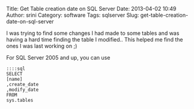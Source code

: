 Title: Get Table creation date on SQL Server
Date: 2013-04-02 10:49
Author: srini
Category: software
Tags: sqlserver
Slug: get-table-creation-date-on-sql-server

I was trying to find some changes I had made to some tables and was
having a hard time finding the table I modified.. This helped me find
the ones I was last working on ;)

For SQL Server 2005 and up, you can use  

    ::::sql  
    SELECT  
    [name]  
    ,create_date  
    ,modify_date  
    FROM  
    sys.tables  
    

